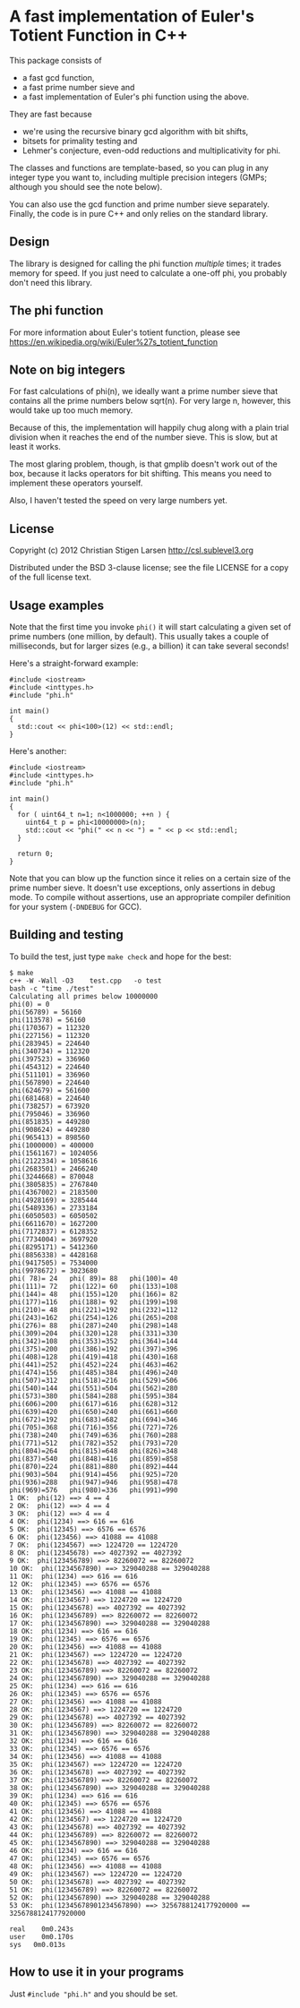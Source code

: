 A fast implementation of Euler's Totient Function in C++
========================================================

This package consists of

  * a fast gcd function,
  * a fast prime number sieve and
  * a fast implementation of Euler's phi function using the above.

They are fast because

  * we're using the recursive binary gcd algorithm with bit shifts,
  * bitsets for primality testing and
  * Lehmer's conjecture, even-odd reductions and multiplicativity for phi.

The classes and functions are template-based, so you can plug in any integer
type you want to, including multiple precision integers (GMPs; although you
should see the note below).

You can also use the gcd function and prime number sieve separately.
Finally, the code is in pure C++ and only relies on the standard library.

Design
------
The library is designed for calling the phi function _multiple_ times; it
trades memory for speed.  If you just need to calculate a one-off phi, you
probably don't need this library.

The phi function
----------------
For more information about Euler's totient function, please see
https://en.wikipedia.org/wiki/Euler%27s_totient_function

Note on big integers
--------------------

For fast calculations of phi(n), we ideally want a prime number sieve that
contains all the prime numbers below sqrt(n).  For very large n, however,
this would take up too much memory.

Because of this, the implementation will happily chug along with a plain
trial division when it reaches the end of the number sieve.  This is slow,
but at least it works.

The most glaring problem, though, is that gmplib doesn't work out of the
box, because it lacks operators for bit shifting.  This means you need to
implement these operators yourself.

Also, I haven't tested the speed on very large numbers yet.

License
-------

Copyright (c) 2012 Christian Stigen Larsen
http://csl.sublevel3.org

Distributed under the BSD 3-clause license; see the file LICENSE for a copy
of the full license text.

Usage examples
--------------

Note that the first time you invoke `phi()` it will start calculating a
given set of prime numbers (one million, by default).  This usually takes a
couple of milliseconds, but for larger sizes (e.g., a billion) it can take
several seconds!

Here's a straight-forward example:

    #include <iostream>
    #include <inttypes.h>
    #include "phi.h"

    int main()
    {
      std::cout << phi<100>(12) << std::endl;
    }

Here's another:

    #include <iostream>
    #include <inttypes.h>
    #include "phi.h"

    int main()
    {
      for ( uint64_t n=1; n<1000000; ++n ) {
        uint64_t p = phi<10000000>(n);
        std::cout << "phi(" << n << ") = " << p << std::endl;
      }

      return 0;
    }

Note that you can blow up the function since it relies on a certain size of
the prime number sieve.  It doesn't use exceptions, only assertions in debug
mode.  To compile without assertions, use an appropriate compiler definition
for your system (`-DNDEBUG` for GCC).

Building and testing
--------------------

To build the test, just type `make check` and hope for the best:

    $ make
    c++ -W -Wall -O3    test.cpp   -o test
    bash -c "time ./test"
    Calculating all primes below 10000000
    phi(0) = 0
    phi(56789) = 56160
    phi(113578) = 56160
    phi(170367) = 112320
    phi(227156) = 112320
    phi(283945) = 224640
    phi(340734) = 112320
    phi(397523) = 336960
    phi(454312) = 224640
    phi(511101) = 336960
    phi(567890) = 224640
    phi(624679) = 561600
    phi(681468) = 224640
    phi(738257) = 673920
    phi(795046) = 336960
    phi(851835) = 449280
    phi(908624) = 449280
    phi(965413) = 898560
    phi(1000000) = 400000
    phi(1561167) = 1024056
    phi(2122334) = 1058616
    phi(2683501) = 2466240
    phi(3244668) = 870048
    phi(3805835) = 2767840
    phi(4367002) = 2183500
    phi(4928169) = 3285444
    phi(5489336) = 2733184
    phi(6050503) = 6050502
    phi(6611670) = 1627200
    phi(7172837) = 6128352
    phi(7734004) = 3697920
    phi(8295171) = 5412360
    phi(8856338) = 4428168
    phi(9417505) = 7534000
    phi(9978672) = 3023680
    phi( 78)= 24   phi( 89)= 88   phi(100)= 40   
    phi(111)= 72   phi(122)= 60   phi(133)=108   
    phi(144)= 48   phi(155)=120   phi(166)= 82   
    phi(177)=116   phi(188)= 92   phi(199)=198   
    phi(210)= 48   phi(221)=192   phi(232)=112   
    phi(243)=162   phi(254)=126   phi(265)=208   
    phi(276)= 88   phi(287)=240   phi(298)=148   
    phi(309)=204   phi(320)=128   phi(331)=330   
    phi(342)=108   phi(353)=352   phi(364)=144   
    phi(375)=200   phi(386)=192   phi(397)=396   
    phi(408)=128   phi(419)=418   phi(430)=168   
    phi(441)=252   phi(452)=224   phi(463)=462   
    phi(474)=156   phi(485)=384   phi(496)=240   
    phi(507)=312   phi(518)=216   phi(529)=506   
    phi(540)=144   phi(551)=504   phi(562)=280   
    phi(573)=380   phi(584)=288   phi(595)=384   
    phi(606)=200   phi(617)=616   phi(628)=312   
    phi(639)=420   phi(650)=240   phi(661)=660   
    phi(672)=192   phi(683)=682   phi(694)=346   
    phi(705)=368   phi(716)=356   phi(727)=726   
    phi(738)=240   phi(749)=636   phi(760)=288   
    phi(771)=512   phi(782)=352   phi(793)=720   
    phi(804)=264   phi(815)=648   phi(826)=348   
    phi(837)=540   phi(848)=416   phi(859)=858   
    phi(870)=224   phi(881)=880   phi(892)=444   
    phi(903)=504   phi(914)=456   phi(925)=720   
    phi(936)=288   phi(947)=946   phi(958)=478   
    phi(969)=576   phi(980)=336   phi(991)=990   
    1 OK:  phi(12) ==> 4 == 4
    2 OK:  phi(12) ==> 4 == 4
    3 OK:  phi(12) ==> 4 == 4
    4 OK:  phi(1234) ==> 616 == 616
    5 OK:  phi(12345) ==> 6576 == 6576
    6 OK:  phi(123456) ==> 41088 == 41088
    7 OK:  phi(1234567) ==> 1224720 == 1224720
    8 OK:  phi(12345678) ==> 4027392 == 4027392
    9 OK:  phi(123456789) ==> 82260072 == 82260072
    10 OK:  phi(1234567890) ==> 329040288 == 329040288
    11 OK:  phi(1234) ==> 616 == 616
    12 OK:  phi(12345) ==> 6576 == 6576
    13 OK:  phi(123456) ==> 41088 == 41088
    14 OK:  phi(1234567) ==> 1224720 == 1224720
    15 OK:  phi(12345678) ==> 4027392 == 4027392
    16 OK:  phi(123456789) ==> 82260072 == 82260072
    17 OK:  phi(1234567890) ==> 329040288 == 329040288
    18 OK:  phi(1234) ==> 616 == 616
    19 OK:  phi(12345) ==> 6576 == 6576
    20 OK:  phi(123456) ==> 41088 == 41088
    21 OK:  phi(1234567) ==> 1224720 == 1224720
    22 OK:  phi(12345678) ==> 4027392 == 4027392
    23 OK:  phi(123456789) ==> 82260072 == 82260072
    24 OK:  phi(1234567890) ==> 329040288 == 329040288
    25 OK:  phi(1234) ==> 616 == 616
    26 OK:  phi(12345) ==> 6576 == 6576
    27 OK:  phi(123456) ==> 41088 == 41088
    28 OK:  phi(1234567) ==> 1224720 == 1224720
    29 OK:  phi(12345678) ==> 4027392 == 4027392
    30 OK:  phi(123456789) ==> 82260072 == 82260072
    31 OK:  phi(1234567890) ==> 329040288 == 329040288
    32 OK:  phi(1234) ==> 616 == 616
    33 OK:  phi(12345) ==> 6576 == 6576
    34 OK:  phi(123456) ==> 41088 == 41088
    35 OK:  phi(1234567) ==> 1224720 == 1224720
    36 OK:  phi(12345678) ==> 4027392 == 4027392
    37 OK:  phi(123456789) ==> 82260072 == 82260072
    38 OK:  phi(1234567890) ==> 329040288 == 329040288
    39 OK:  phi(1234) ==> 616 == 616
    40 OK:  phi(12345) ==> 6576 == 6576
    41 OK:  phi(123456) ==> 41088 == 41088
    42 OK:  phi(1234567) ==> 1224720 == 1224720
    43 OK:  phi(12345678) ==> 4027392 == 4027392
    44 OK:  phi(123456789) ==> 82260072 == 82260072
    45 OK:  phi(1234567890) ==> 329040288 == 329040288
    46 OK:  phi(1234) ==> 616 == 616
    47 OK:  phi(12345) ==> 6576 == 6576
    48 OK:  phi(123456) ==> 41088 == 41088
    49 OK:  phi(1234567) ==> 1224720 == 1224720
    50 OK:  phi(12345678) ==> 4027392 == 4027392
    51 OK:  phi(123456789) ==> 82260072 == 82260072
    52 OK:  phi(1234567890) ==> 329040288 == 329040288
    53 OK:  phi(12345678901234567890) ==> 3256788124177920000 == 3256788124177920000

    real	0m0.243s
    user	0m0.170s
    sys	  0m0.013s

How to use it in your programs
------------------------------

Just `#include "phi.h"` and you should be set.
